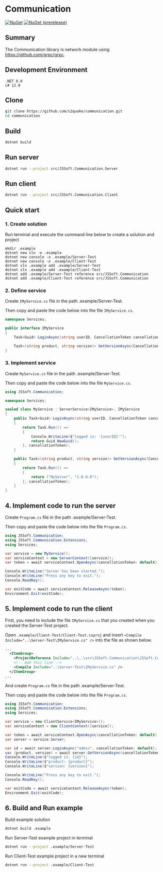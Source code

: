 # Communication

[![NuGet](https://img.shields.io/nuget/v/JSSoft.Communication.svg?style=flat)][NuGet]
[![NuGet (prerelease)](https://img.shields.io/nuget/vpre/JSSoft.Communication.svg?style=flat)][NuGet]

[NuGet]: https://www.nuget.org/packages/JSSoft.Communication/

## Summary

The Communication library is network module using <https://github.com/grpc/grpc>.

## Development Environment

```plain
.NET 8.0
c# 12.0
```

## Clone

```bash
git clone https://github.com/s2quake/communication.git
cd communication
```

## Build

```bash
dotnet build
```

## Run server

```bash
dotnet run --project src/JSSoft.Communication.Server
```

## Run client

```bash
dotnet run --project src/JSSoft.Communication.Client
```

## Quick start

### 1. Create solution

Run terminal and execute the command line below to create a solution and project

```plain
mkdir .example
dotnet new sln -o .example
dotnet new console -o .example/Server-Test
dotnet new console -o .example/Client-Test
dotnet sln .example add .example/Server-Test
dotnet sln .example add .example/Client-Test
dotnet add .example/Server-Test reference src/JSSoft.Communication
dotnet add .example/Client-Test reference src/JSSoft.Communication
```

### 2. Define service

Create `IMyService.cs` file in the path .example/Server-Test.

Then copy and paste the code below into the file `IMyService.cs`.

```csharp
namespace Services;

public interface IMyService
{
    Task<Guid> LoginAsync(string userID, CancellationToken cancellationToken);

    Task<(string product, string version)> GetVersionAsync(CancellationToken cancellationToken);
}

```

### 3. Implement service

Create `MyService.cs` file in the path .example/Server-Test.

Then copy and paste the code below into the file `MyService.cs`.

```csharp
using JSSoft.Communication;

namespace Services;

sealed class MyService : ServerService<IMyService>, IMyService
{
    public Task<Guid> LoginAsync(string userID, CancellationToken cancellationToken)
    {
        return Task.Run(() => 
        {
            Console.WriteLine($"logged in: '{userID}'");
            return Guid.NewGuid();
        }, cancellationToken);
    }

    public Task<(string product, string version)> GetVersionAsync(CancellationToken cancellationToken)
    {
        return Task.Run(() =>
        {
            return ("MyServer", "1.0.0.0");
        }, cancellationToken);
    }
}

```

## 4. Implement code to run the server

Create `Program.cs` file in the path .example/Server-Test.

Then copy and paste the code below into the file `Program.cs`.

```csharp
using JSSoft.Communication;
using JSSoft.Communication.Extensions;
using Services;

var service = new MyService();
var serviceContext = new ServerContext([service]);
var token = await serviceContext.OpenAsync(cancellationToken: default);

Console.WriteLine("Server has been started.");
Console.WriteLine("Press any key to exit.");
Console.ReadKey();

var exitCode = await serviceContext.ReleaseAsync(token);
Environment.Exit(exitCode);

```

## 5. Implement code to run the client

First, you need to include the file `IMyService.cs` that you created when you created the Server-Test project.

Open `.example/Client-Test/Client-Test.csproj` and insert `<Compile Include="..\Server-Test\IMyService.cs" />` into the file as shown below.

```xml
...
  <ItemGroup>
    <ProjectReference Include="..\..\src\JSSoft.Communication\JSSoft.Communication.csproj" />
    <!-- Add this line -->
    <Compile Include="..\Server-Test\IMyService.cs" />
  </ItemGroup>
...
```

And create `Program.cs` file in the path .example/Server-Test.

Then copy and paste the code below into the file `Program.cs`.

```csharp
using JSSoft.Communication;
using JSSoft.Communication.Extensions;
using Services;

var service = new ClientService<IMyService>();
var serviceContext = new ClientContext([service]);

var token = await serviceContext.OpenAsync(cancellationToken: default);
var server = service.Server;

var id = await server.LoginAsync("admin", cancellationToken: default);
var (product, version) = await server.GetVersionAsync(cancellationToken: default);
Console.WriteLine($"logged in: {id}");
Console.WriteLine($"product: {product}");
Console.WriteLine($"version: {version}");

Console.WriteLine("Press any key to exit.");
Console.ReadKey();

var exitCode = await serviceContext.ReleaseAsync(token);
Environment.Exit(exitCode);

```

## 6. Build and Run example

Build example solution

```bash
dotnet build .example
```

Run Server-Test example project in terminal

```bash
dotnet run --project .example/Server-Test
```

Run Client-Test example project in a new terminal

```bash
dotnet run --project .example/Client-Test
```

